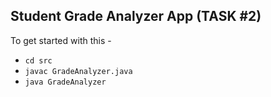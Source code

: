 ## Student Grade Analyzer App (TASK #2)

To get started with this - 

- `cd src`
- `javac GradeAnalyzer.java`
- `java GradeAnalyzer`
